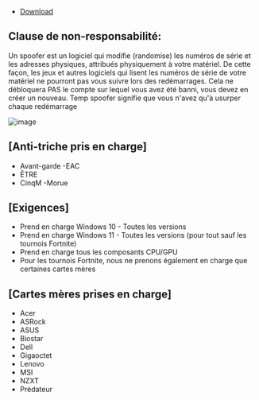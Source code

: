 * [Download]()

## Clause de non-responsabilité:
Un spoofer est un logiciel qui modifie (randomise) les numéros de série et les adresses physiques, attribués physiquement à votre matériel. De cette façon, les jeux et autres logiciels qui lisent les numéros de série de votre matériel ne pourront pas vous suivre lors des redémarrages.
Cela ne débloquera PAS le compte sur lequel vous avez été banni, vous devez en créer un nouveau.
Temp spoofer signifie que vous n'avez qu'à usurper chaque redémarrage

![image](https://github.com/user-attachments/assets/37acb38a-8ea9-474a-a79e-9d84d1be11c4)



## [Anti-triche pris en charge]
- Avant-garde
-EAC
- ÊTRE
- CinqM
-Morue

## [Exigences]
- Prend en charge Windows 10 - Toutes les versions
- Prend en charge Windows 11 - Toutes les versions (pour tout sauf les tournois Fortnite)
- Prend en charge tous les composants CPU/GPU
- Pour les tournois Fortnite, nous ne prenons également en charge que certaines cartes mères

## [Cartes mères prises en charge]
- Acer
- ASRock
- ASUS
- Biostar
- Dell
- Gigaoctet
- Lenovo
- MSI
- NZXT
- Prédateur
